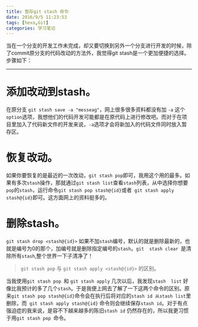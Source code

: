 ```yaml
---
title: 暂存git stash 命令
date: 2016/9/5 11:23:53 
tags: [hexo,Git]
categories: 学习笔记
---
```

当在一个分支的开发工作未完成，却又要切换到另外一个分支进行开发的时候，除了commit原分支的代码改动的方法外，我觉得git stash是一个更加便捷的选择。
步骤如下：

----------

# 添加改动到stash。 #
在原分支 `git stash save -a "messeag"`，网上很多很多资料都没有加 `-a` 这个`option`选项，我想他们的代码开发可能都是在原代码上进行修改吧。而对于在项目里加入了代码新文件的开发来说，`-a`选项才会将新加入的代码文件同时放入暂存区。

# 恢复改动。 #
如果你要恢复的是最近的一次改动，`git stash pop`即可，我用这个用的最多。如果有多次`stash`操作，那就通过`git stash list`查看`stash`列表，从中选择你想要`pop`的`stash`，运行命令`git stash pop stash@{id}`或者` git stash apply stash@{id}`即可。这方面网上的资料挺多的。

<!--more-->

# 删除stash。  #
`git stash drop <stash@{id}>`  如果不加`stash`编号，默认的就是删除最新的，也就是编号为0的那个，加编号就是删除指定编号的`stash`。`git  stash clear `是清除所有`stash`,整个世界一下子清净了！

> `git stash pop`  与 `git stash apply <stash@{id}>` 的区别。 

当我使用`git stash pop `和 `git stash apply` 几次以后，我发现`stash  list` 好像比我预计的多了几个`stash`。于是我便上网去了解了一下这两个命令的区别。原来`git stash pop stash@{id}`命令会在执行后将对应的`stash id 从stash list`里删除，而` git stash apply stash@{id}` 命令则会继续保存`stash id`。对于有点强迫症的我来说，是容不下越来越多的陈旧`stash id` 仍然存在的，所以我更习惯于用`git stash pop `命令。